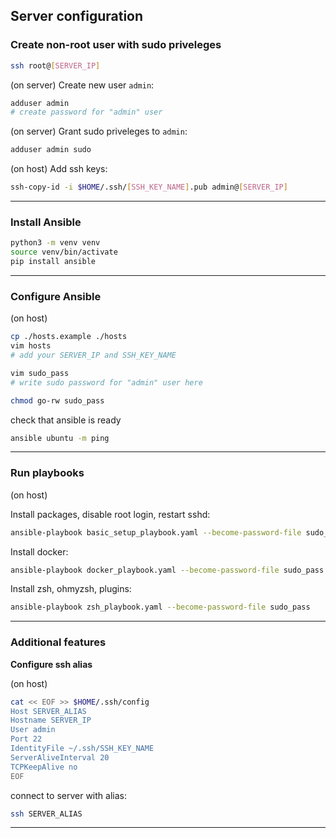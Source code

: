 ## Server configuration


### Create non-root user with sudo priveleges

```sh
ssh root@[SERVER_IP]
```

(on server) Create new user `admin`:
```sh
adduser admin
# create password for "admin" user
```

(on server) Grant sudo priveleges to `admin`:
```sh
adduser admin sudo
```

(on host) Add ssh keys:
```sh
ssh-copy-id -i $HOME/.ssh/[SSH_KEY_NAME].pub admin@[SERVER_IP]
```

---

### Install Ansible

```sh
python3 -m venv venv
source venv/bin/activate
pip install ansible
```

---

### Configure Ansible

(on host)

```sh
cp ./hosts.example ./hosts
vim hosts
# add your SERVER_IP and SSH_KEY_NAME
```

```sh
vim sudo_pass
# write sudo password for "admin" user here
```
```sh
chmod go-rw sudo_pass
```

check that ansible is ready
```sh
ansible ubuntu -m ping
```

---

### Run playbooks

(on host)

Install packages, disable root login, restart sshd:
```sh
ansible-playbook basic_setup_playbook.yaml --become-password-file sudo_pass
```

Install docker:
```sh
ansible-playbook docker_playbook.yaml --become-password-file sudo_pass
```

Install zsh, ohmyzsh, plugins:
```sh
ansible-playbook zsh_playbook.yaml --become-password-file sudo_pass
```



---

### Additional features

**Configure ssh alias**

(on host)
```sh
cat << EOF >> $HOME/.ssh/config 
Host SERVER_ALIAS
Hostname SERVER_IP
User admin
Port 22
IdentityFile ~/.ssh/SSH_KEY_NAME
ServerAliveInterval 20
TCPKeepAlive no
EOF
```

connect to server with alias:
```sh
ssh SERVER_ALIAS
```

---
